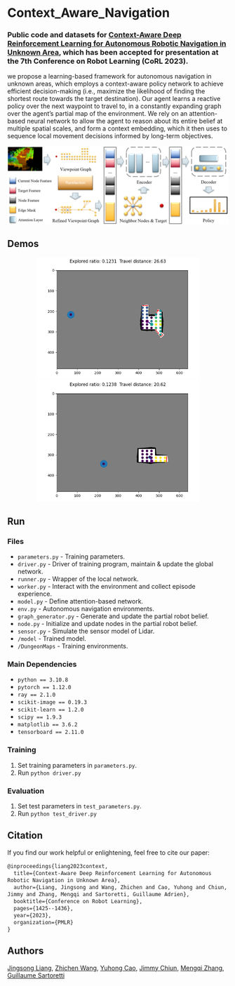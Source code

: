 # Context_Aware_Navigation
### Public code and datasets for <a href="https://openreview.net/pdf?id=kSXh83gWWy">Context-Aware Deep Reinforcement Learning for Autonomous Robotic Navigation in Unknown Area</a>, which has been accepted for presentation at the 7th Conference on Robot Learning (CoRL 2023).

we propose a learning-based framework for autonomous navigation in unknown areas, which employs a context-aware policy network to achieve efficient decision-making (i.e., maximize the likelihood of finding the shortest route towards the target destination). Our agent learns a reactive policy over the next waypoint to travel to, in a constantly expanding graph over the agent’s partial map of the environment. We rely on an attention-based neural network to allow the agent to reason about its entire belief at multiple spatial scales, and form a context embedding, which it then uses to sequence local movement decisions informed by long-term objectives.
<center class="half">
    <img src="utils/model.png"/>
</center>

## Demos

<div style="text-align: center;">
   <img src="utils/demo1.gif" width="370"/><img src="utils/demo2.gif" width="370"/>
</div>

## Run
### Files
* `parameters.py` - Training parameters.
* `driver.py` - Driver of training program, maintain & update the global network.
* `runner.py` - Wrapper of the local network.
* `worker.py` - Interact with the environment and collect episode experience.
* `model.py` - Define attention-based network.
* `env.py` - Autonomous navigation environments.
* `graph_generator.py` - Generate and update the partial robot belief.
* `node.py` - Initialize and update nodes in the partial robot belief.
* `sensor.py` - Simulate the sensor model of Lidar.
* `/model` - Trained model.
* `/DungeonMaps` - Training environments.
### Main Dependencies
* `python == 3.10.8`
* `pytorch == 1.12.0`
* `ray == 2.1.0`
* `scikit-image == 0.19.3`
* `scikit-learn == 1.2.0`
* `scipy == 1.9.3`
* `matplotlib == 3.6.2`
* `tensorboard == 2.11.0`
### Training
1. Set training parameters in `parameters.py`.
2. Run `python driver.py`
### Evaluation
1. Set test parameters in `test_parameters.py`.
2. Run `python test_driver.py`

## Citation
If you find our work helpful or enlightening, feel free to cite our paper:
```
@inproceedings{liang2023context,
  title={Context-Aware Deep Reinforcement Learning for Autonomous Robotic Navigation in Unknown Area},
  author={Liang, Jingsong and Wang, Zhichen and Cao, Yuhong and Chiun, Jimmy and Zhang, Mengqi and Sartoretti, Guillaume Adrien},
  booktitle={Conference on Robot Learning},
  pages={1425--1436},
  year={2023},
  organization={PMLR}
}
```
## Authors
[Jingsong Liang](https://github.com/JingsongLiang),
[Zhichen Wang](), 
[Yuhong Cao](https://github.com/caoyuhong001), 
[Jimmy Chiun](), 
[Mengqi Zhang](), 
[Guillaume Sartoretti](https://github.com/gsartoretti)
